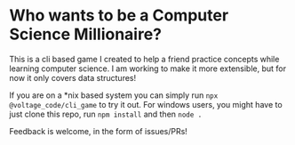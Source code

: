 # Who wants to be a Computer Science Millionaire?

This is a cli based game I created to help a friend practice concepts while learning computer science. I am working to make it more extensible, but for now it only covers data structures!

If you are on a *nix based system you can simply run `npx @voltage_code/cli_game` to try it out. For windows users, you might have to just clone this repo, run `npm install` and then `node .` 

Feedback is welcome, in the form of issues/PRs!
